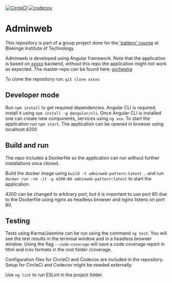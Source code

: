 [![CircleCI](https://circleci.com/gh/fahlstrm/pattern-adminweb/tree/master.svg?style=svg)](https://circleci.com/gh/fahlstrm/pattern-adminweb/tree/master) [![codecov](https://codecov.io/gh/fahlstrm/pattern-adminweb/branch/master/graph/badge.svg?token=VNL3DOH0AR)](https://codecov.io/gh/fahlstrm/pattern-adminweb)

# Adminweb
This repository is part of a group project done for the ['pattern' course](https://www.bth.se/utbildning/program-och-kurser/kurser/20232/BR4QJ/) at Blekinge Institute of Technology.

Adminweb is developed using Angular framework. 
Note that the application is based on [xxxxx]() backend,  without this repo the application might not work as expected. The master-repo can be found here: [orchestra](https://github.com/datalowe/pattern-orchestra)

To clone the repository run: `git clone xxxxx`

## Developer mode
Run `npm install` to get required dependencies. Angular CLI is required, install it using `npm install -g @angular/cli`. Once Angular CLI is installed one can create new components, services using `ng xxx`. 
To start the application run `npm start`. The application can be opened in browser using localhost:4200

## Build and run
The repo includes a Dockerfile so the application can run without further installations once cloned.

Build the docker image using `build -t adminweb-pattern:latest .` and run `docker run –rm -it -p 4200:80 adminweb-pattern:latest` to start the application.

4200 can be changed to arbitrary port, but it is important to use port 80 due to the Dockerfile using nginx as headless browser and nginx listens on port 80.

## Testing
Tests using Karma/Jasmine can be run using the command `ng test`. You will see the test results in the terminal window and in a headless browser window. Using the flag `--code-coverage` will save a code coverage report in html and lcov formats in the root folder /coverage.

Configuration files for CircleCI and Codecov are included in the repository. Setup for CircleCi and Codecov might be needed externally. 

Use `ng lint` to run ESLint in the project folder.

